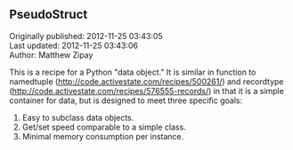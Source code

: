 ## PseudoStruct  
Originally published: 2012-11-25 03:43:05  
Last updated: 2012-11-25 03:43:06  
Author: Matthew Zipay  
  
This is a recipe for a Python "data object." It is similar in function to namedtuple (http://code.activestate.com/recipes/500261/) and recordtype (http://code.activestate.com/recipes/576555-records/) in that it is a simple container for data, but is designed to meet three specific goals:
1. Easy to subclass data objects.
2. Get/set speed comparable to a simple class.
3. Minimal memory consumption per instance.